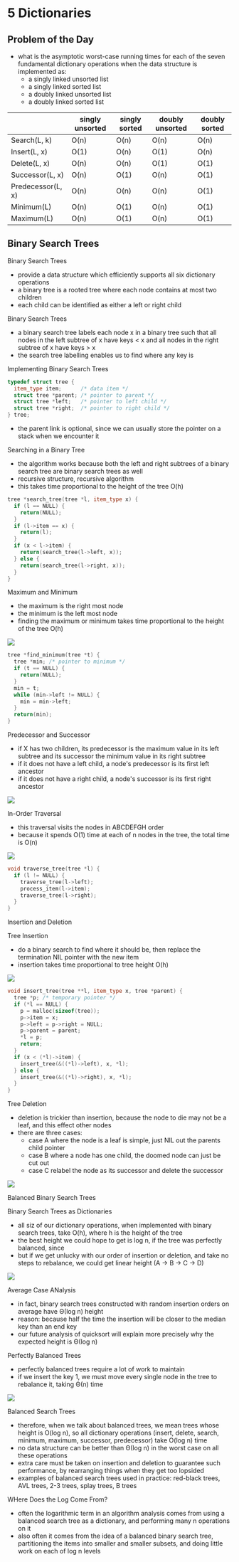 # 5 Dictionaries

## Problem of the Day

- what is the asymptotic worst-case running times for each of the seven fundamental dictionary operations when the data structure is implemented as:
  - a singly linked unsorted list
  - a singly linked sorted list
  - a doubly linked unsorted list
  - a doubly linked sorted list

| | singly unsorted | singly sorted | doubly unsorted | doubly sorted |
|-|-|-|-|-|
| Search(L, k) | O(n) | O(n) | O(n) | O(n) |
| Insert(L, x) | O(1) | O(n) | O(1) | O(n) |
| Delete(L, x) | O(n) | O(n) | O(1) | O(1) |
| Successor(L, x) | O(n) | O(1) | O(n) | O(1) |
| Predecessor(L, x) | O(n) | O(n) | O(n) | O(1) |
| Minimum(L) | O(n) | O(1) | O(n) | O(1) |
| Maximum(L) | O(n) | O(1) | O(n) | O(1) |

## Binary Search Trees

Binary Search Trees
- provide a data structure which efficiently supports all six dictionary operations
- a binary tree is a rooted tree where each node contains at most two children
- each child can be identified as either a left or right child

Binary Search Trees
- a binary search tree labels each node x in a binary tree such that all nodes in the left subtree of x have keys < x and all nodes in the right subtree of x have keys > x
- the search tree labelling enables us to find where any key is

Implementing Binary Search Trees

```c++
typedef struct tree {
  item_type item;      /* data item */
  struct tree *parent; /* pointer to parent */
  struct tree *left;   /* pointer to left child */
  struct tree *right;  /* pointer to right child */
} tree;
```

- the parent link is optional, since we can usually store the pointer on a stack when we encounter it

Searching in a Binary Tree
- the algorithm works because both the left and right subtrees of a binary search tree are binary search trees as well
- recursive structure, recursive algorithm
- this takes time proportional to the height of the tree O(h)

```c++
tree *search_tree(tree *l, item_type x) {
  if (l == NULL) {
    return(NULL);
  }
  if (l->item == x) {
    return(l);
  }
  if (x < l->item) {
    return(search_tree(l->left, x));
  } else {
    return(search_tree(l->right, x));
  }
}
```

Maximum and Minimum
- the maximum is the right most node
- the minimum is the left most node
- finding the maximum or minimum takes time proportional to the height of the tree O(h)

![](../assets/bst-min-max.png)

```c++
tree *find_minimum(tree *t) {
  tree *min; /* pointer to minimum */
  if (t == NULL) {
    return(NULL);
  }
  min = t;
  while (min->left != NULL) {
    min = min->left;
  }
  return(min);
}
```

Predecessor and Successor
- if X has two children, its predecessor is the maximum value in its left subtree and its successor the minimum value in its right subtree
- if it does not have a left child, a node's predecessor is its first left ancestor
- if it does not have a right child, a node's successor is its first right ancestor

![](../assets/bst-predecessor-successor.png)

In-Order Traversal
- this traversal visits the nodes in ABCDEFGH order
- because it spends O(1) time at each of n nodes in the tree, the total time is O(n)

![](../assets/bst-in-order.png)

```c++
void traverse_tree(tree *l) {
  if (l != NULL) {
    traverse_tree(l->left);
    process_item(l->item);
    traverse_tree(l->right);
  }
}
```

Insertion and Deletion

Tree Insertion
- do a binary search to find where it should be, then replace the termination NIL pointer with the new item
- insertion takes time proportional to tree height O(h)

![](../assets/bst-insertion.png)

```c++
void insert_tree(tree **l, item_type x, tree *parent) {
  tree *p; /* temporary pointer */
  if (*l == NULL) {
    p = malloc(sizeof(tree));
    p->item = x;
    p->left = p->right = NULL;
    p->parent = parent;
    *l = p;
    return;
  }
  if (x < (*l)->item) {
    insert_tree(&((*l)->left), x, *l);
  } else {
    insert_tree(&((*l)->right), x, *l);
  }
}
```

Tree Deletion

- deletion is trickier than insertion, because the node to die may not be a leaf, and this effect other nodes
- there are three cases:
  - case A where the node is a leaf is simple, just NIL out the parents child pointer
  - case B where a node has one child, the doomed node can just be cut out
  - case C relabel the node as its successor and delete the successor

![](../assets/bst-deletion.png)

Balanced Binary Search Trees

Binary Search Trees as Dictionaries
- all siz of our dictionary operations, when implemented with binary search trees, take O(h), where h is the height of the tree
- the best height we could hope to get is log n, if the tree was perfectly balanced, since
- but if we get unlucky with our order of insertion or deletion, and take no steps to rebalance, we could get linear height (A -> B -> C -> D)

![](../assets/bst-limit.png)

Average Case ANalysis
- in fact, binary search trees constructed with random insertion orders on average have Θ(log n) height
- reason: because half the time the insertion will be closer to the median key than an end key
- our future analysis of quicksort will explain more precisely why the expected height is Θ(log n)

Perfectly Balanced Trees
- perfectly balanced trees require a lot of work to maintain
- if we insert the key 1, we must move every single node in the tree to rebalance it, taking Θ(n) time

![](../assets/bst-perfect.png)

Balanced Search Trees
- therefore, when we talk about balanced trees, we mean trees whose height is O(log n), so all dictionary operations (insert, delete, search, minimum, maximum, successor, predecessor) take O(log n) time
- no data structure can be better than Θ(log n) in the worst case on all these operations
- extra care must be taken on insertion and deletion to guarantee such performance, by rearranging things when they get too lopsided
- examples of balanced search trees used in practice: red-black trees, AVL trees, 2-3 trees, splay trees, B trees

WHere Does the Log Come From?
- often the logarithmic term in an algorithm analysis comes from using a balanced search tree as a dictionary, and performing many n operations on it
- also often it comes from the idea of a balanced binary search tree, partitioning the items into smaller and smaller subsets, and doing little work on each of log n levels

